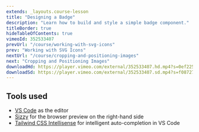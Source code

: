 ```yaml
---
extends: _layouts.course-lesson
title: "Designing a Badge"
description: "Learn how to build and style a simple badge component."
titleBorder: true
hideTableOfContents: true
vimeoId: 352533407
prevUrl: "/course/working-with-svg-icons"
prev: "Working with SVG Icons"
nextUrl: "/course/cropping-and-positioning-images"
next: "Cropping and Positioning Images"
downloadHd: https://player.vimeo.com/external/352533407.hd.mp4?s=0ef225dc85a35322f81a72cf972a5e98e1fede0d&profile_id=169&download=1
downloadSd: https://player.vimeo.com/external/352533407.sd.mp4?s=f087275db180b3eaa84a839aca245498501d24e6&profile_id=165&download=1
---
```


## Tools used

- [VS Code](https://code.visualstudio.com/) as the editor
- [Sizzy](https://a.paddle.com/v2/click/49831/104876?link=1947) for the browser preview on the right-hand side
- [Tailwind CSS Intellisense](https://marketplace.visualstudio.com/items?itemName=bradlc.vscode-tailwindcss) for intelligent auto-completion in VS Code
